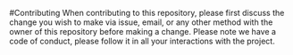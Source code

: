 #Contributing
When contributing to this repository, please first discuss the change you wish to make via issue, email, or any other method with the owner of this repository before making a change.
Please note we have a code of conduct, please follow it in all your interactions with the project.
